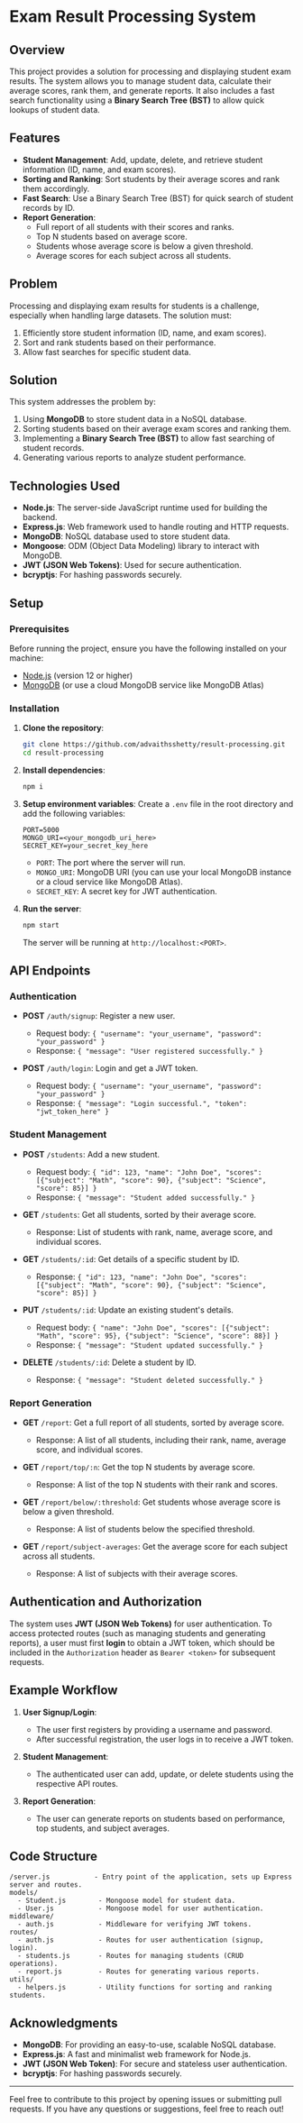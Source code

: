 # Exam Result Processing System

## Overview

This project provides a solution for processing and displaying student exam results. The system allows you to manage student data, calculate their average scores, rank them, and generate reports. It also includes a fast search functionality using a **Binary Search Tree (BST)** to allow quick lookups of student data.

## Features

- **Student Management**: Add, update, delete, and retrieve student information (ID, name, and exam scores).
- **Sorting and Ranking**: Sort students by their average scores and rank them accordingly.
- **Fast Search**: Use a Binary Search Tree (BST) for quick search of student records by ID.
- **Report Generation**:
  - Full report of all students with their scores and ranks.
  - Top N students based on average score.
  - Students whose average score is below a given threshold.
  - Average scores for each subject across all students.

## Problem

Processing and displaying exam results for students is a challenge, especially when handling large datasets. The solution must:

1. Efficiently store student information (ID, name, and exam scores).
2. Sort and rank students based on their performance.
3. Allow fast searches for specific student data.

## Solution

This system addresses the problem by:

1. Using **MongoDB** to store student data in a NoSQL database.
2. Sorting students based on their average exam scores and ranking them.
3. Implementing a **Binary Search Tree (BST)** to allow fast searching of student records.
4. Generating various reports to analyze student performance.

## Technologies Used

- **Node.js**: The server-side JavaScript runtime used for building the backend.
- **Express.js**: Web framework used to handle routing and HTTP requests.
- **MongoDB**: NoSQL database used to store student data.
- **Mongoose**: ODM (Object Data Modeling) library to interact with MongoDB.
- **JWT (JSON Web Tokens)**: Used for secure authentication.
- **bcryptjs**: For hashing passwords securely.

## Setup

### Prerequisites

Before running the project, ensure you have the following installed on your machine:

- [Node.js](https://nodejs.org/) (version 12 or higher)
- [MongoDB](https://www.mongodb.com/) (or use a cloud MongoDB service like MongoDB Atlas)

### Installation

1. **Clone the repository**:

   ```bash
   git clone https://github.com/advaithsshetty/result-processing.git
   cd result-processing
   ```

2. **Install dependencies**:

   ```bash
   npm i
   ```

3. **Setup environment variables**:
   Create a `.env` file in the root directory and add the following variables:

   ```
   PORT=5000
   MONGO_URI=<your_mongodb_uri_here>
   SECRET_KEY=your_secret_key_here
   ```

   - `PORT`: The port where the server will run.
   - `MONGO_URI`: MongoDB URI (you can use your local MongoDB instance or a cloud service like MongoDB Atlas).
   - `SECRET_KEY`: A secret key for JWT authentication.

4. **Run the server**:

   ```bash
   npm start
   ```

   The server will be running at `http://localhost:<PORT>`.

## API Endpoints

### Authentication

- **POST** `/auth/signup`: Register a new user.

  - Request body: `{ "username": "your_username", "password": "your_password" }`
  - Response: `{ "message": "User registered successfully." }`

- **POST** `/auth/login`: Login and get a JWT token.
  - Request body: `{ "username": "your_username", "password": "your_password" }`
  - Response: `{ "message": "Login successful.", "token": "jwt_token_here" }`

### Student Management

- **POST** `/students`: Add a new student.

  - Request body: `{ "id": 123, "name": "John Doe", "scores": [{"subject": "Math", "score": 90}, {"subject": "Science", "score": 85}] }`
  - Response: `{ "message": "Student added successfully." }`

- **GET** `/students`: Get all students, sorted by their average score.

  - Response: List of students with rank, name, average score, and individual scores.

- **GET** `/students/:id`: Get details of a specific student by ID.

  - Response: `{ "id": 123, "name": "John Doe", "scores": [{"subject": "Math", "score": 90}, {"subject": "Science", "score": 85}] }`

- **PUT** `/students/:id`: Update an existing student's details.

  - Request body: `{ "name": "John Doe", "scores": [{"subject": "Math", "score": 95}, {"subject": "Science", "score": 88}] }`
  - Response: `{ "message": "Student updated successfully." }`

- **DELETE** `/students/:id`: Delete a student by ID.
  - Response: `{ "message": "Student deleted successfully." }`

### Report Generation

- **GET** `/report`: Get a full report of all students, sorted by average score.

  - Response: A list of all students, including their rank, name, average score, and individual scores.

- **GET** `/report/top/:n`: Get the top N students by average score.

  - Response: A list of the top N students with their rank and scores.

- **GET** `/report/below/:threshold`: Get students whose average score is below a given threshold.

  - Response: A list of students below the specified threshold.

- **GET** `/report/subject-averages`: Get the average score for each subject across all students.
  - Response: A list of subjects with their average scores.

## Authentication and Authorization

The system uses **JWT (JSON Web Tokens)** for user authentication. To access protected routes (such as managing students and generating reports), a user must first **login** to obtain a JWT token, which should be included in the `Authorization` header as `Bearer <token>` for subsequent requests.

## Example Workflow

1. **User Signup/Login**:

   - The user first registers by providing a username and password.
   - After successful registration, the user logs in to receive a JWT token.

2. **Student Management**:

   - The authenticated user can add, update, or delete students using the respective API routes.

3. **Report Generation**:
   - The user can generate reports on students based on performance, top students, and subject averages.

## Code Structure

```
/server.js           - Entry point of the application, sets up Express server and routes.
models/
  - Student.js        - Mongoose model for student data.
  - User.js           - Mongoose model for user authentication.
middleware/
  - auth.js           - Middleware for verifying JWT tokens.
routes/
  - auth.js           - Routes for user authentication (signup, login).
  - students.js       - Routes for managing students (CRUD operations).
  - report.js         - Routes for generating various reports.
utils/
  - helpers.js        - Utility functions for sorting and ranking students.
```

## Acknowledgments

- **MongoDB**: For providing an easy-to-use, scalable NoSQL database.
- **Express.js**: A fast and minimalist web framework for Node.js.
- **JWT (JSON Web Token)**: For secure and stateless user authentication.
- **bcryptjs**: For hashing passwords securely.

---

Feel free to contribute to this project by opening issues or submitting pull requests. If you have any questions or suggestions, feel free to reach out!
